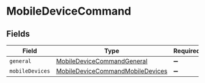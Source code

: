 # MobileDeviceCommand


## Fields

| Field                                                                                       | Type                                                                                        | Required                                                                                    | Description                                                                                 |
| ------------------------------------------------------------------------------------------- | ------------------------------------------------------------------------------------------- | ------------------------------------------------------------------------------------------- | ------------------------------------------------------------------------------------------- |
| `general`                                                                                   | [MobileDeviceCommandGeneral](../../models/shared/mobiledevicecommandgeneral.md)             | :heavy_minus_sign:                                                                          | N/A                                                                                         |
| `mobileDevices`                                                                             | [MobileDeviceCommandMobileDevices](../../models/shared/mobiledevicecommandmobiledevices.md) | :heavy_minus_sign:                                                                          | N/A                                                                                         |